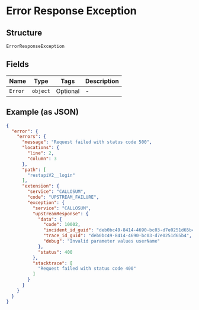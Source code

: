 
# Error Response Exception

## Structure

`ErrorResponseException`

## Fields

| Name | Type | Tags | Description |
|  --- | --- | --- | --- |
| `Error` | `object` | Optional | - |

## Example (as JSON)

```json
{
  "error": {
    "errors": {
      "message": "Request failed with status code 500",
      "locations": {
        "line": 2,
        "column": 3
      },
      "path": [
        "restapiV2__login"
      ],
      "extension": {
        "service": "CALLOSUM",
        "code": "UPSTREAM_FAILURE",
        "exception": {
          "service": "CALLOSUM",
          "upstreamResponse": {
            "data": {
              "code": 10002,
              "incident_id_guid": "deb0bc49-8414-4690-bc03-d7e0251d65b4",
              "trace_id_guid": "deb0bc49-8414-4690-bc03-d7e0251d65b4",
              "debug": "Invalid parameter values userName"
            },
            "status": 400
          },
          "stacktrace": [
            "Request failed with status code 400"
          ]
        }
      }
    }
  }
}
```

